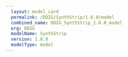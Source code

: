 ```yaml
---
  layout: model_card
  permalink: /DDIG/SynthStrip/1.0.0/model
  combined_name: DDIG_SynthStrip_1.0.0_model
  org: DDIG
  modelName: SynthStrip
  version: 1.0.0
  modelType: model
---
```

